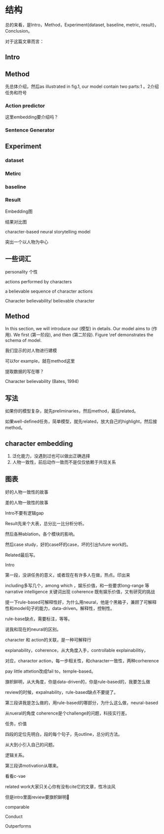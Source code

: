 # 结构

总的来看，是Intro，Method，Experiment(dataset, baseline, metric, result)，Conclusion。

对于这篇文章而言：

## Intro

## Method

先总体介绍，然后as illustrated in fig.1, our model contain two parts:1 。2介绍任务和符号

### Action predictor

这里embedding要介绍吗？

### Sentence Generator

## Experiment

### dataset

### Metirc

### baseline

### Result

Embedding图

结果对比图





character-based neural storytelling model



突出一个以人物为中心

## 一些词汇

personality 个性

actions performed by characters

a believable sequence of character actions

Character believability/ believable character

## Method

In this section, we will introduce our (模型) in details. Our model aims to (作用). We first (第一阶段), and then (第二阶段). Figure \ref demonstrates the schema of model.

我们显示的对人物进行建模

可以for example，就在method这里



提取数据的写在哪？



Character believability (Bates, 1994)





## 写法

如果你的模型复杂，就先preliminaries，然后method，最后related。

如果well-defined任务，简单模型，就先related，放大自己的highlight，然后接method。



## character embedding

1. 泛化能力，没遇到过也可以做出正确选择
2. 人物一致性，前后动作一致而不是仅仅依赖于共现关系



## 图表

好的人物一致性的故事

差的人物一致性的故事





Intro不要有逻辑gap

Result先来个大表，总分比一比分析分析。

然后各种ablation，各个模块的影响。

然后case study，好的case坏的case，坏的引出future work的。



Related最后写。





Intro

第一段，没讲任务的意义，或者现在有许多人在做，热点。印出来

including多写几个，among which ，娱乐价值，和一些要求long-range 等 narrative intelligence 关键词出现 coherence 既有娱乐价值，又有研究的挑战

提一下rule-based可解释性好，为什么用neural，他是个黑箱子，兼顾了可解释性和model句子的能力，data-driven。解释性，控制性。

rule-base缺点，需要标注，等等。

说我和现在的neural的区别。

character 和 action的关联，是一种可解释行

explanability，coherence，从大角度入手，controllable explainabilitiy，

对应，charactor action，每一步相关性，和character一致性，两种corherence

pay little attetion改成fail to，temple-based。

旗帜鲜明，从大角度，你是data-driven的，你是rule-based的，我要怎么做





review的时候，expalnability，rule-based缺点不要提了。

第三段讲我是怎么做的，用rule-based的哪部分，为什么这么做，neural-based

从nueral的角度 coherence是个challenge的问题，科技实行差。



任务，价值



四段的定位先明白，段的每个句子，先outline，总分的方法。

从大到小引入自己的问题。

逻辑关系。

第三段讲motivation从哪来。



看看c-vae



related work大家只关心你有没有cite它的文章，性冷淡风

但是intro里面review要旗帜鲜明🚩





comparable

Conduct

Outperforms





